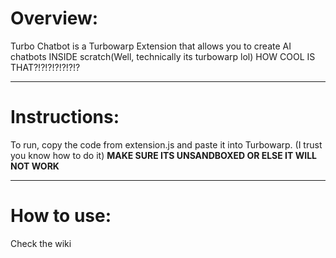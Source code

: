 # Overview:
Turbo Chatbot is a Turbowarp Extension that allows you to create AI chatbots INSIDE scratch(Well, technically its turbowarp lol) HOW COOL IS THAT?!?!?!?!?!?!? 

---

# Instructions:
To run, copy the code from extension.js and paste it into Turbowarp. (I trust you know how to do it)  **MAKE SURE ITS UNSANDBOXED OR ELSE IT WILL NOT WORK**

---

# How to use:
Check the wiki
